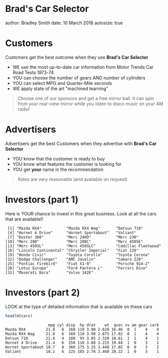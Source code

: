 Brad's Car Selector
========================================================
author: Bradley Smith
date: 10 March 2018
autosize: true

Customers
========================================================

Customers get the best outcome when they use **Brad's Car Selector**
- WE use the most up-to-date car information from Motor Trends Car Road Tests 1973-74
- YOU can choose the number of gears AND number of cylinders
- YOU can select MPG and Quarter-Mile seconds
- WE apply state of the art "machined learning"

> Choose one of our sponsors and get a free mirror ball. It can spin from your rear-view mirror while you listen to disco music on your AM radio!

Advertisers
========================================================

Advertisers get the best Customers when they advertise with **Brad's Car Selector**
- YOU know that the customer is ready to buy
- YOU know what features the customer is looking for
- YOU get **your** name in the recommendation

> Rates are very reasonable (and available on request)


Investors (part 1)
========================================================

Here is YOUR chance to invest in this great business. Look at all the cars that are available!!


```
 [1] "Mazda RX4"           "Mazda RX4 Wag"       "Datsun 710"         
 [4] "Hornet 4 Drive"      "Hornet Sportabout"   "Valiant"            
 [7] "Duster 360"          "Merc 240D"           "Merc 230"           
[10] "Merc 280"            "Merc 280C"           "Merc 450SE"         
[13] "Merc 450SL"          "Merc 450SLC"         "Cadillac Fleetwood" 
[16] "Lincoln Continental" "Chrysler Imperial"   "Fiat 128"           
[19] "Honda Civic"         "Toyota Corolla"      "Toyota Corona"      
[22] "Dodge Challenger"    "AMC Javelin"         "Camaro Z28"         
[25] "Pontiac Firebird"    "Fiat X1-9"           "Porsche 914-2"      
[28] "Lotus Europa"        "Ford Pantera L"      "Ferrari Dino"       
[31] "Maserati Bora"       "Volvo 142E"         
```

Investors (part 2)
========================================================

LOOK at the type of detailed information that is available on these cars


```r
head(mtcars)
```

```
                   mpg cyl disp  hp drat    wt  qsec vs am gear carb
Mazda RX4         21.0   6  160 110 3.90 2.620 16.46  0  1    4    4
Mazda RX4 Wag     21.0   6  160 110 3.90 2.875 17.02  0  1    4    4
Datsun 710        22.8   4  108  93 3.85 2.320 18.61  1  1    4    1
Hornet 4 Drive    21.4   6  258 110 3.08 3.215 19.44  1  0    3    1
Hornet Sportabout 18.7   8  360 175 3.15 3.440 17.02  0  0    3    2
Valiant           18.1   6  225 105 2.76 3.460 20.22  1  0    3    1
```
